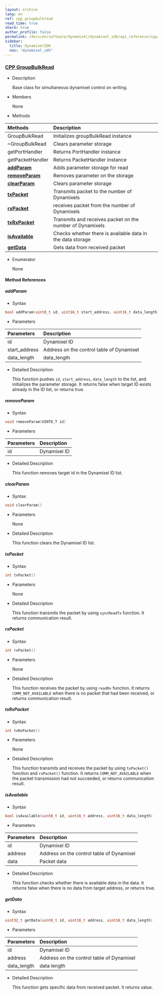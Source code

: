 ```yaml
---
layout: archive
lang: en
ref: cpp_groupbulkread
read_time: true
share: true
author_profile: false
permalink: /docs/en/software/dynamixel/dynamixel_sdk/api_reference/cpp/cpp_groupbulkread/
sidebar:
  title: DynamixelSDK
  nav: "dynamixel_sdk"
---
```


<div style="counter-reset: h1 6"></div>
<div style="counter-reset: h2 2"></div>
<div style="counter-reset: h3 10"></div>

<!--[dummy Header 1]>
  <h1 id="api-reference"><a href="#api-reference">API Reference</a></h1>
  <h2 id="cpp"><a href="#cpp">CPP</a></h2>
<![end dummy Header 1]-->

### [CPP GroupBulkRead](#cpp-groupbulkread)

- Description

  Base class for simultaneous dynamixel control on writing.

- Members

  None


- Methods

| Methods                         | Description                                                |
|:--------------------------------|:-----------------------------------------------------------|
| GroupBulkRead                   | Initializes groupBulkRead instance                         |
| ~GroupBulkRead                  | Clears parameter storage                                   |
| getPortHandler                  | Returns PortHandler instance                               |
| getPacketHandler                | Returns PacketHandler instance                             |
| **[addParam](#addparam)**       | Adds parameter storage for read                            |
| **[removeParam](#removeparam)** | Removes parameter on the storage                           |
| **[clearParam](#clearparam)**   | Clears parameter storage                                   |
| **[txPacket](#txpacket)**       | Transmits packet to the number of Dynamixels               |
| **[rxPacket](#rxpacket)**       | receives packet from the number of Dynamixels              |
| **[txRxPacket](#txrxpacket)**   | Transmits and receives packet on the number of Dynamixels  |
| **[isAvailable](#isavailable)** | Checks whether there is available data in the data storage |
| **[getData](#getdata)**         | Gets data from received packet                             |


- Enumerator

  None

#### Method References

##### addParam
- Syntax
``` cpp
bool addParam(uint8_t id, uint16_t start_address, uint16_t data_length)
```
- Parameters

| Parameters    | Description                                |
|:--------------|:-------------------------------------------|
| id            | Dynamixel ID                               |
| start_address | Address on the control table of Dynamixel| |
| data_length   | data_length                                |

- Detailed Description

   This function pushes `id`, `start_address`, `data_length` to the list, and initializes the parameter storage. It returns false when target ID exists already in the ID list, or returns true.


##### removeParam
- Syntax
``` cpp
void removeParam(UINT8_T id)
```
- Parameters

| Parameters | Description  |
|:-----------|:-------------|
| id         | Dynamixel ID |

- Detailed Description

   This function removes target id in the Dynamixel ID list.


##### clearParam
- Syntax
``` cpp
void clearParam()
```
- Parameters

   None

- Detailed Description

   This function clears the Dynamixel ID list.


##### txPacket
- Syntax
``` cpp
int txPacket()
```
- Parameters

   None

- Detailed Description

   This function transmits the packet by using `syncReadTx` function. It returns communication result.


##### rxPacket
- Syntax
``` cpp
int rxPacket()
```
- Parameters

   None

- Detailed Description

   This function receives the packet by using `readRx` function. It returns `COMM_NOT_AVAILABLE` when there is no packet that had been received, or returns communication result.


##### txRxPacket
- Syntax
``` cpp
int txRxPacket()
```
- Parameters

   None

- Detailed Description

   This function transmits and receives the packet by using `txPacket()` function and `rxPacket()` function. It returns `COMM_NOT_AVAILABLE` when the packet transmission had not succeeded, or returns communication result.

##### isAvailable
- Syntax
``` cpp
bool isAvailable(uint8_t id, uint16_t address, uint16_t data_length)

```
- Parameters

| Parameters | Description                               |
|:-----------|:------------------------------------------|
| id         | Dynamixel ID                              |
| address    | Address on the control table of Dynamixel |
| data       | Packet data                               |


- Detailed Description

   This function checks whether there is available data in the data. It returns false when there is no data from target address, or returns true.

##### getData
- Syntax
``` cpp
uint32_t getData(uint8_t id, uint16_t address, uint16_t data_length)
```
- Parameters

| Parameters  | Description                               |
|:------------|:------------------------------------------|
| id          | Dynamixel ID                              |
| address     | Address on the control table of Dynamixel |
| data_length | data length                               |


- Detailed Description

   This function gets specific data from received packet. It returns value.
